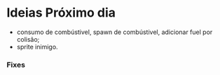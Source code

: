 # Ideias Próximo dia

  * consumo de combústivel, spawn de combústivel, adicionar fuel por colisão;
  * sprite inimigo.

### Fixes